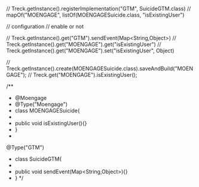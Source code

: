 // Treck.getInstance().registerImplementation("GTM", SuicideGTM.class)
// mapOf("MOENGAGE", listOf(MOENGAGESuicide.class, "isExistingUser")

// configuration
// enable or not


// Treck.getInstance().get("GTM").sendEvent(Map<String,Object>)
// Treck.getInstance().get("MOENGAGE").get("isExistingUser")
// Treck.getInstance().get("MOENGAGE").set("isExistingUser", Object)

// Treck.getInstance().create(MOENGAGESuicide.class).saveAndBuild("MOENGAGE");
// Treck.get("MOENGAGE").isExistingUser();

/**
 * @Moengage
 * @Type("Moengage")
 * class MOENGAGESuicide{
 *
 *   public void isExistingUser(){}
 * }
 *
 @Type("GTM")
  * class SuicideGTM{
  *
  *   public void sendEvent(Map<String,Object>){}
  * }
 */